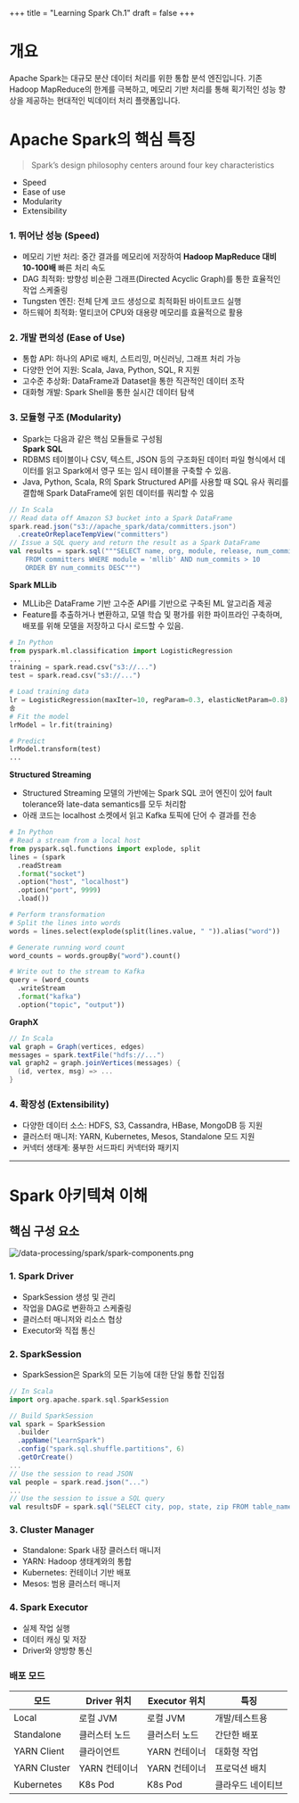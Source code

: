 +++
title = "Learning Spark Ch.1"
draft = false
+++
# 개요
Apache Spark는 대규모 분산 데이터 처리를 위한 통합 분석 엔진입니다. 기존 Hadoop MapReduce의 한계를 극복하고, 메모리 기반 처리를 통해 획기적인 성능 향상을 제공하는 현대적인 빅데이터 처리 플랫폼입니다.

# Apache Spark의 핵심 특징
> Spark’s design philosophy centers around four key characteristics
- Speed
- Ease of use
- Modularity
- Extensibility

### 1. 뛰어난 성능 (Speed)
- 메모리 기반 처리: 중간 결과를 메모리에 저장하여 **Hadoop MapReduce 대비 10-100배** 빠른 처리 속도
- DAG 최적화: 방향성 비순환 그래프(Directed Acyclic Graph)를 통한 효율적인 작업 스케줄링
- Tungsten 엔진: 전체 단계 코드 생성으로 최적화된 바이트코드 실행
- 하드웨어 최적화: 멀티코어 CPU와 대용량 메모리를 효율적으로 활용
### 2. 개발 편의성 (Ease of Use)
- 통합 API: 하나의 API로 배치, 스트리밍, 머신러닝, 그래프 처리 가능
- 다양한 언어 지원: Scala, Java, Python, SQL, R 지원
- 고수준 추상화: DataFrame과 Dataset을 통한 직관적인 데이터 조작
- 대화형 개발: Spark Shell을 통한 실시간 데이터 탐색
### 3. 모듈형 구조 (Modularity)
- Spark는 다음과 같은 핵심 모듈들로 구성됨  
**Spark SQL**
- RDBMS 테이블이나 CSV, 텍스트, JSON 등의 구조화된 데이터 파일 형식에서 데이터를 읽고 Spark에서 영구 또는 임시 테이블을 구축할 수 있음.
- Java, Python, Scala, R의 Spark Structured API를 사용할 때 SQL 유사 쿼리를 결합해 Spark DataFrame에 읽힌 데이터를 쿼리할 수 있음
```scala
// In Scala
// Read data off Amazon S3 bucket into a Spark DataFrame
spark.read.json("s3://apache_spark/data/committers.json")
  .createOrReplaceTempView("committers")
// Issue a SQL query and return the result as a Spark DataFrame
val results = spark.sql("""SELECT name, org, module, release, num_commits
    FROM committers WHERE module = 'mllib' AND num_commits > 10
    ORDER BY num_commits DESC""")
```

**Spark MLLib**
- MLLib은 DataFrame 기반 고수준 API를 기반으로 구축된 ML 알고리즘 제공
- Feature를 추출하거나 변환하고, 모델 학습 및 평가를 위한 파이프라인 구축하며, 배포를 위해 모델을 저장하고 다시 로드할 수 있음.

```python
# In Python
from pyspark.ml.classification import LogisticRegression
...
training = spark.read.csv("s3://...")
test = spark.read.csv("s3://...")

# Load training data
lr = LogisticRegression(maxIter=10, regParam=0.3, elasticNetParam=0.8)
송
# Fit the model
lrModel = lr.fit(training)

# Predict
lrModel.transform(test)
...
```

**Structured Streaming**
- Structured Streaming 모델의 가반에는 Spark SQL 코어 엔진이 있어 fault tolerance와 late-data semantics를 모두 처리함
- 아래 코드는 localhost 소켓에서 읽고 Kafka 토픽에 단어 수 결과를 전송

```python
# In Python
# Read a stream from a local host
from pyspark.sql.functions import explode, split
lines = (spark 
  .readStream
  .format("socket")
  .option("host", "localhost")
  .option("port", 9999)
  .load())

# Perform transformation
# Split the lines into words
words = lines.select(explode(split(lines.value, " ")).alias("word"))

# Generate running word count
word_counts = words.groupBy("word").count()

# Write out to the stream to Kafka
query = (word_counts
  .writeStream 
  .format("kafka") 
  .option("topic", "output"))
```

**GraphX**
```scala
// In Scala
val graph = Graph(vertices, edges)
messages = spark.textFile("hdfs://...")
val graph2 = graph.joinVertices(messages) {
  (id, vertex, msg) => ...
}
```

### 4. 확장성 (Extensibility)
- 다양한 데이터 소스: HDFS, S3, Cassandra, HBase, MongoDB 등 지원
- 클러스터 매니저: YARN, Kubernetes, Mesos, Standalone 모드 지원
- 커넥터 생태계: 풍부한 서드파티 커넥터와 패키지

---

# Spark 아키텍쳐 이해
## 핵심 구성 요소
![/data-processing/spark/spark-components.png](image.png)

### 1. Spark Driver
- SparkSession 생성 및 관리
- 작업을 DAG로 변환하고 스케줄링
- 클러스터 매니저와 리소스 협상
- Executor와 직접 통신

### 2. SparkSession
- SparkSession은 Spark의 모든 기능에 대한 단일 통합 진입점
```scala
// In Scala
import org.apache.spark.sql.SparkSession

// Build SparkSession
val spark = SparkSession
  .builder
  .appName("LearnSpark")
  .config("spark.sql.shuffle.partitions", 6)
  .getOrCreate()
...
// Use the session to read JSON 
val people = spark.read.json("...")
...
// Use the session to issue a SQL query
val resultsDF = spark.sql("SELECT city, pop, state, zip FROM table_name")
```

### 3. Cluster Manager
- Standalone: Spark 내장 클러스터 매니저
- YARN: Hadoop 생태계와의 통합
- Kubernetes: 컨테이너 기반 배포
- Mesos: 범용 클러스터 매니저

### 4. Spark Executor
- 실제 작업 실행
- 데이터 캐싱 및 저장
- Driver와 양방향 통신

### 배포 모드
모드| Driver 위치 | Executor 위치 | 특징
-|-|-|-
Local | 로컬 JVM | 로컬 JVM | 개발/테스트용
Standalone | 클러스터 노드 | 클러스터 노드 | 간단한 배포
YARN Client | 클라이언트 | YARN 컨테이너 | 대화형 작업
YARN Cluster | YARN 컨테이너 | YARN 컨테이너 | 프로덕션 배치
Kubernetes | K8s Pod | K8s Pod | 클라우드 네이티브